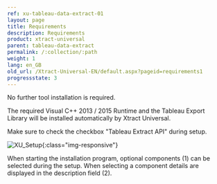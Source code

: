 ```yaml
---
ref: xu-tableau-data-extract-01
layout: page
title: Requirements
description: Requirements
product: xtract-universal
parent: tableau-data-extract
permalink: /:collection/:path
weight: 1
lang: en_GB
old_url: /Xtract-Universal-EN/default.aspx?pageid=requirements1
progressstate: 3
---
```


No further tool installation is required. 

The required Visual C++ 2013 / 2015 Runtime and the Tableau Export Library will be installed automatically by Xtract Universal.

Make sure to check the checkbox "Tableau Extract API" during setup.

![XU_Setup](/img/content/XU_Setup_2.png){:class="img-responsive"}

When starting the installation program, optional components (1) can be selected during the setup. When selecting a component details are displayed in the description field (2).
